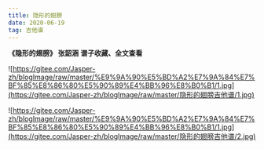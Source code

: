 ```yaml
---
title: 隐形的翅膀
date: 2020-06-19
tag: 吉他谱
---
```




**《隐形的翅膀》 张韶涵**
**谱子收藏、全文查看**<!--more-->

![https://gitee.com/Jasper-zh/blogImage/raw/master/%E9%9A%90%E5%BD%A2%E7%9A%84%E7%BF%85%E8%86%80%E5%90%89%E4%BB%96%E8%B0%B1/1.jpg](https://gitee.com/Jasper-zh/blogImage/raw/master/隐形的翅膀吉他谱/1.jpg)

![https://gitee.com/Jasper-zh/blogImage/raw/master/%E9%9A%90%E5%BD%A2%E7%9A%84%E7%BF%85%E8%86%80%E5%90%89%E4%BB%96%E8%B0%B1/1.jpg](https://gitee.com/Jasper-zh/blogImage/raw/master/隐形的翅膀吉他谱/2.jpg)